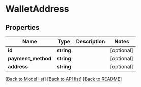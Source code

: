 # WalletAddress

## Properties
Name | Type | Description | Notes
------------ | ------------- | ------------- | -------------
**id** | **string** |  | [optional] 
**payment_method** | **string** |  | [optional] 
**address** | **string** |  | [optional] 

[[Back to Model list]](../README.md#documentation-for-models) [[Back to API list]](../README.md#documentation-for-api-endpoints) [[Back to README]](../README.md)


